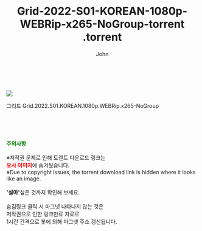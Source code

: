 ﻿---
layout: post
title:  "                   Grid-2022-S01-KOREAN-1080p-WEBRip-x265-NoGroup-torrent                .torrent"
author: John
categories: [ 드라마 ]
tags: [  ]
image: https://torrentrj57.com/uploadfile/full/a403c6027587e5df00d6e280b4db8d142846d8d3.jpg 
description: "                   Grid-2022-S01-KOREAN-1080p-WEBRip-x265-NoGroup-torrent                 torrent 정보 공유"
toc: true
toc_sticky: true
---

<br>
<p><img src="https://torrentrj57.com/uploadfile/full/a403c6027587e5df00d6e280b4db8d142846d8d3.jpg"/></p>
 그리드 Grid.2022.S01.KOREAN.1080p.WEBRip.x265-NoGroup  
    
<br><br><br>
<p data-ke-size="size16"><b><span style="color: green;">주의사항</span></b><br /><br />※저작권 문제로 인해 토렌트 다운로드 링크는<br /><b><span style="color: red;">유사 이미지</span></b>에 숨겨뒀습니다.<br />※Due to copyright issues, the torrent download link is hidden where it looks like an image.<br /><br /><b>'설마'</b>싶은 것까지 확인해 보세요.<br /><br />숨김링크 클릭 시 마그넷 나타나지 않는 것은<br />저작권으로 인한 링크만료 자료로<br />1시간 간격으로 봇에 의해 마그넷 주소 갱신됩니다.</p>
